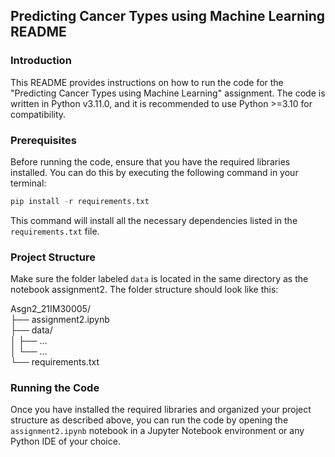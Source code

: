 ## Predicting Cancer Types using Machine Learning README  

### Introduction  
This README provides instructions on how to run the code for the "Predicting Cancer Types using Machine Learning" assignment. The code is written in Python v3.11.0, and it is recommended to use Python >=3.10 for compatibility.
  
### Prerequisites  
Before running the code, ensure that you have the required libraries installed. You can do this by executing the following command in your terminal:
```python
pip install -r requirements.txt
 ```
This command will install all the necessary dependencies listed in the ```requirements.txt``` file.

### Project Structure
Make sure the folder labeled ```data``` is located in the same directory as the notebook assignment2. The folder structure should look like this:

Asgn2_21IM30005/  
    ├── assignment2.ipynb  
    ├── data/  
    │   ├── ...  
    │   └── ...  
    └── requirements.txt  

### Running the Code
Once you have installed the required libraries and organized your project structure as described above, you can run the code by opening the ```assignment2.ipynb``` notebook in a Jupyter Notebook environment or any Python IDE of your choice.